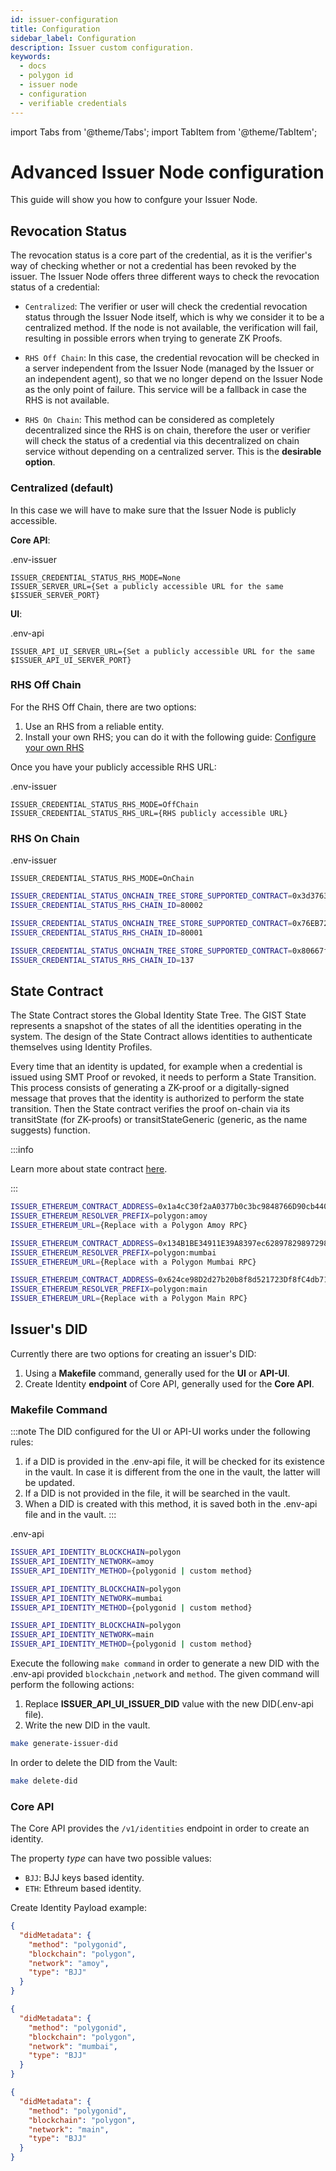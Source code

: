```yaml
---
id: issuer-configuration
title: Configuration
sidebar_label: Configuration
description: Issuer custom configuration.
keywords:
  - docs
  - polygon id
  - issuer node
  - configuration
  - verifiable credentials
---
```


import Tabs from '@theme/Tabs';
import TabItem from '@theme/TabItem';

# Advanced Issuer Node configuration

This guide will show you how to confgure your Issuer Node.

## Revocation Status

The revocation status is a core part of the credential, as it is the verifier's way of checking whether or not a credential has been revoked by the issuer. The Issuer Node offers three different ways to check the revocation status of a credential:

- `Centralized`: The verifier or user will check the credential revocation status through the Issuer Node itself, which is why we consider it to be a centralized method. If the node is not available, the verification will fail, resulting in possible errors when trying to generate ZK Proofs.

- `RHS Off Chain`: In this case, the credential revocation will be checked in a server independent from the Issuer Node (managed by the Issuer or an independent agent), so that we no longer depend on the Issuer Node as the only point of failure. This service will be a fallback in case the RHS is not available.

- `RHS On Chain`: This method can be considered as completely decentralized since the RHS is on chain, therefore the user or verifier will check the status of a credential via this decentralized on chain service without depending on a centralized server. This is the **desirable option**.

### Centralized (default)

In this case we will have to make sure that the Issuer Node is publicly accessible.

**Core API**:

.env-issuer

```
ISSUER_CREDENTIAL_STATUS_RHS_MODE=None
ISSUER_SERVER_URL={Set a publicly accessible URL for the same $ISSUER_SERVER_PORT}

```

**UI**:

.env-api

```
ISSUER_API_UI_SERVER_URL={Set a publicly accessible URL for the same $ISSUER_API_UI_SERVER_PORT}

```

### RHS Off Chain

For the RHS Off Chain, there are two options:

1. Use an RHS from a reliable entity.
2. Install your own RHS; you can do it with the following guide: [Configure your own RHS](reverse-hash-service.md)

Once you have your publicly accessible RHS URL:

.env-issuer

```
ISSUER_CREDENTIAL_STATUS_RHS_MODE=OffChain
ISSUER_CREDENTIAL_STATUS_RHS_URL={RHS publicly accessible URL}
```

### RHS On Chain

.env-issuer

```
ISSUER_CREDENTIAL_STATUS_RHS_MODE=OnChain
```

<Tabs>
<TabItem value="Polygon Amoy">

```bash
ISSUER_CREDENTIAL_STATUS_ONCHAIN_TREE_STORE_SUPPORTED_CONTRACT=0x3d3763eC0a50CE1AdF83d0b5D99FBE0e3fEB43fb
ISSUER_CREDENTIAL_STATUS_RHS_CHAIN_ID=80002
```

</TabItem>

<TabItem value="Polygon Mumbai">

```bash
ISSUER_CREDENTIAL_STATUS_ONCHAIN_TREE_STORE_SUPPORTED_CONTRACT=0x76EB7216F2400aC18C842D8C76739F3B8E619DB9
ISSUER_CREDENTIAL_STATUS_RHS_CHAIN_ID=80001
```

</TabItem>

<TabItem value="Polygon Main">

```bash
ISSUER_CREDENTIAL_STATUS_ONCHAIN_TREE_STORE_SUPPORTED_CONTRACT=0x80667fdB4CC6bBa3EDaE419f6BFBc129e78d2fC9
ISSUER_CREDENTIAL_STATUS_RHS_CHAIN_ID=137
```

</TabItem>
</Tabs>

## State Contract

The State Contract stores the Global Identity State Tree. The GIST State represents a snapshot of the states of all the identities operating in the system. The design of the State Contract allows identities to authenticate themselves using Identity Profiles.

Every time that an identity is updated, for example when a credential is issued using SMT Proof or revoked, it needs to perform a State Transition. This process consists of generating a ZK-proof or a digitally-signed message that proves that the identity is authorized to perform the state transition. Then the State contract verifies the proof on-chain via its transitState (for ZK-proofs) or transitStateGeneric (generic, as the name suggests) function.

:::info

Learn more about state contract [here](https://docs.iden3.io/contracts/state/).

:::

<Tabs>
<TabItem value="Polygon Amoy">

```bash
ISSUER_ETHEREUM_CONTRACT_ADDRESS=0x1a4cC30f2aA0377b0c3bc9848766D90cb4404124
ISSUER_ETHEREUM_RESOLVER_PREFIX=polygon:amoy
ISSUER_ETHEREUM_URL={Replace with a Polygon Amoy RPC}
```

</TabItem>

<TabItem value="Polygon Mumbai">

```bash
ISSUER_ETHEREUM_CONTRACT_ADDRESS=0x134B1BE34911E39A8397ec6289782989729807a4
ISSUER_ETHEREUM_RESOLVER_PREFIX=polygon:mumbai
ISSUER_ETHEREUM_URL={Replace with a Polygon Mumbai RPC}
```

</TabItem>

<TabItem value="Polygon Main">

```bash
ISSUER_ETHEREUM_CONTRACT_ADDRESS=0x624ce98D2d27b20b8f8d521723Df8fC4db71D79D
ISSUER_ETHEREUM_RESOLVER_PREFIX=polygon:main
ISSUER_ETHEREUM_URL={Replace with a Polygon Main RPC}
```

</TabItem>
</Tabs>

## Issuer's DID

Currently there are two options for creating an issuer's DID:

1. Using a **Makefile** command, generally used for the **UI** or **API-UI**.
2. Create Identity **endpoint** of Core API, generally used for the **Core API**.

### Makefile Command

:::note
The DID configured for the UI or API-UI works under the following rules:

1. if a DID is provided in the .env-api file, it will be checked for its existence in the vault. In case it is different from the one in the vault, the latter will be updated.
2. If a DID is not provided in the file, it will be searched in the vault.
3. When a DID is created with this method, it is saved both in the .env-api file and in the vault.
   :::

.env-api

<Tabs>
<TabItem value="Polygon Amoy">

```bash
ISSUER_API_IDENTITY_BLOCKCHAIN=polygon
ISSUER_API_IDENTITY_NETWORK=amoy
ISSUER_API_IDENTITY_METHOD={polygonid | custom method}
```

</TabItem>

<TabItem value="Polygon Mumbai">

```bash
ISSUER_API_IDENTITY_BLOCKCHAIN=polygon
ISSUER_API_IDENTITY_NETWORK=mumbai
ISSUER_API_IDENTITY_METHOD={polygonid | custom method}
```

</TabItem>

<TabItem value="Polygon Main">

```bash
ISSUER_API_IDENTITY_BLOCKCHAIN=polygon
ISSUER_API_IDENTITY_NETWORK=main
ISSUER_API_IDENTITY_METHOD={polygonid | custom method}
```

</TabItem>
</Tabs>

Execute the following `make command` in order to generate a new DID with the .env-api provided `blockchain` ,`network` and `method`.
The given command will perform the following actions:

1. Replace **ISSUER_API_UI_ISSUER_DID** value with the new DID(.env-api file).
2. Write the new DID in the vault.

```bash
make generate-issuer-did
```

In order to delete the DID from the Vault:

```bash
make delete-did
```

### Core API

The Core API provides the `/v1/identities` endpoint in order to create an identity.

The property _type_ can have two possible values:

- `BJJ`: BJJ keys based identity.
- `ETH`: Ethreum based identity.

Create Identity Payload example:
<Tabs>
<TabItem value="Polygon Amoy">

```json
{
  "didMetadata": {
    "method": "polygonid",
    "blockchain": "polygon",
    "network": "amoy",
    "type": "BJJ"
  }
}
```

</TabItem>

<TabItem value="Polygon Mumbai">

```json
{
  "didMetadata": {
    "method": "polygonid",
    "blockchain": "polygon",
    "network": "mumbai",
    "type": "BJJ"
  }
}
```

</TabItem>

<TabItem value="Polygon Main">

```json
{
  "didMetadata": {
    "method": "polygonid",
    "blockchain": "polygon",
    "network": "main",
    "type": "BJJ"
  }
}
```

</TabItem>
</Tabs>
